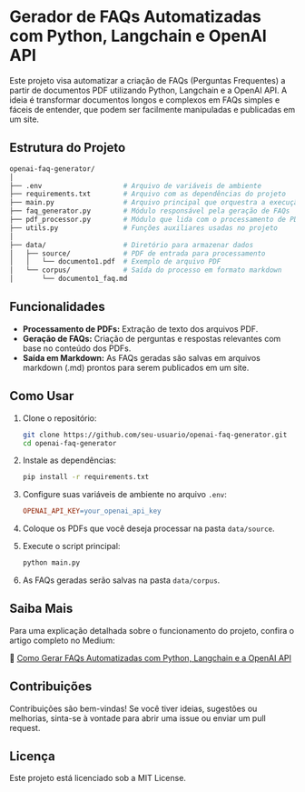 # Gerador de FAQs Automatizadas com Python, Langchain e OpenAI API

Este projeto visa automatizar a criação de FAQs (Perguntas Frequentes) a partir de documentos PDF utilizando Python, Langchain e a OpenAI API. A ideia é transformar documentos longos e complexos em FAQs simples e fáceis de entender, que podem ser facilmente manipuladas e publicadas em um site.

## Estrutura do Projeto

```bash
openai-faq-generator/
│
├── .env                    # Arquivo de variáveis de ambiente
├── requirements.txt        # Arquivo com as dependências do projeto
├── main.py                 # Arquivo principal que orquestra a execução do projeto
├── faq_generator.py        # Módulo responsável pela geração de FAQs
├── pdf_processor.py        # Módulo que lida com o processamento de PDFs
├── utils.py                # Funções auxiliares usadas no projeto
│
├── data/                   # Diretório para armazenar dados
│   ├── source/             # PDF de entrada para processamento
│   │   └── documento1.pdf  # Exemplo de arquivo PDF
│   └── corpus/             # Saída do processo em formato markdown
│       └── documento1_faq.md

```

## Funcionalidades

- **Processamento de PDFs:** Extração de texto dos arquivos PDF.
- **Geração de FAQs:** Criação de perguntas e respostas relevantes com base no conteúdo dos PDFs.
- **Saída em Markdown:** As FAQs geradas são salvas em arquivos markdown (.md) prontos para serem publicados em um site.

## Como Usar

1. Clone o repositório:
    
    ```bash
    git clone https://github.com/seu-usuario/openai-faq-generator.git
    cd openai-faq-generator
    ```
    
2. Instale as dependências:
    
    ```bash
    pip install -r requirements.txt
    ```
    
3. Configure suas variáveis de ambiente no arquivo `.env`:
    
    ```makefile
    OPENAI_API_KEY=your_openai_api_key
    ```
    
4. Coloque os PDFs que você deseja processar na pasta `data/source`.
5. Execute o script principal:
    
    ```bash
    python main.py
    ```
    
6. As FAQs geradas serão salvas na pasta `data/corpus`.

## Saiba Mais

Para uma explicação detalhada sobre o funcionamento do projeto, confira o artigo completo no Medium:

🔗 [Como Gerar FAQs Automatizadas com Python, Langchain e a OpenAI API](https://medium.com/@mrpaiva/como-gerar-faqs-automatizados-com-python-langchain-e-a-openai-api-e26c30a921b1)

## Contribuições

Contribuições são bem-vindas! Se você tiver ideias, sugestões ou melhorias, sinta-se à vontade para abrir uma issue ou enviar um pull request.

## Licença

Este projeto está licenciado sob a MIT License.
